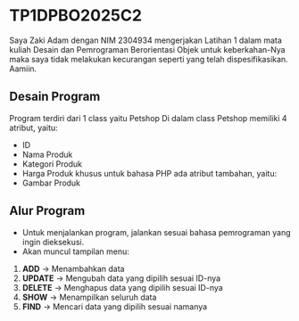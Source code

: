 # TP1DPBO2025C2
Saya Zaki Adam dengan NIM 2304934 mengerjakan Latihan 1 dalam mata kuliah Desain dan Pemrograman Berorientasi Objek untuk keberkahan-Nya maka saya tidak melakukan kecurangan seperti yang telah dispesifikasikan. Aamiin.

## Desain Program
Program terdiri dari 1 class yaitu Petshop
Di dalam class Petshop memiliki 4 atribut, yaitu:
* ID
* Nama Produk
* Kategori Produk
* Harga Produk
khusus untuk bahasa PHP ada atribut tambahan, yaitu:
* Gambar Produk

## Alur Program
- Untuk menjalankan program, jalankan sesuai bahasa pemrograman yang ingin dieksekusi.
- Akan muncul tampilan menu:
1. **ADD** → Menambahkan data  
2. **UPDATE** → Mengubah data yang dipilih sesuai ID-nya  
3. **DELETE** → Menghapus data yang dipilih sesuai ID-nya  
4. **SHOW** → Menampilkan seluruh data  
5. **FIND** → Mencari data yang dipilih sesuai namanya  
